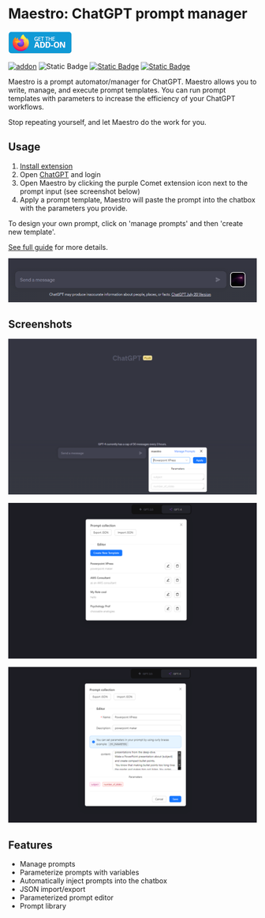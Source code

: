 # Maestro: ChatGPT prompt manager

[![](./docs/img/get_on_store_badge_firefox.png)](https://addons.mozilla.org/en-US/firefox/addon/maestro-chatgpt-automation/?utm_source=addons.mozilla.org&utm_medium=referral&utm_content=search)

[![addon](https://img.shields.io/amo/v/%7B5708ff3d-23b9-4a16-bbbf-13c32a170403%7D)](https://addons.mozilla.org/en-US/firefox/addon/maestro-chatgpt-automation/?utm_source=addons.mozilla.org&utm_medium=referral&utm_content=search)
![Static Badge](https://img.shields.io/badge/chrome_add--on-in_review-lightgrey)
[![Static Badge](https://img.shields.io/badge/Snyk_Security-monitored-8A2BE2)](https://snyk.io/test/github/gtestault/maestro-chatGPT)
[![Static Badge](https://img.shields.io/badge/docs-online-green)](https://gtestault.github.io/maestro-chatGPT/)




Maestro is a prompt automator/manager for ChatGPT. Maestro allows you to write, manage, and execute prompt templates. 
You can run prompt templates with parameters to increase the efficiency of your ChatGPT workflows.

Stop repeating yourself, and let Maestro do the work for you.

## Usage

1. [Install extension](https://addons.mozilla.org/en-US/firefox/addon/maestro-chatgpt-automation/?utm_source=addons.mozilla.org&utm_medium=referral&utm_content=search)
2. Open [ChatGPT](https://chat.openai.com/) and login
3. Open Maestro by clicking the purple Comet extension icon next to the prompt input (see screenshot below) 
4. Apply a prompt template, Maestro will paste the prompt into the chatbox with the parameters you provide.

To design your own prompt, click on 'manage prompts' and then 'create new template'.

[See full guide](https://gtestault.github.io/maestro-chatGPT/) for more details.

![extension icon](./docs/img/usage.png)

## Screenshots

![](docs/img/chrome/chrome_screen_1.png)

![](docs/img/chrome/chrome_screen_2.png)

![](docs/img/chrome/chrome_screen_3.png)

## Features

- Manage prompts
- Parameterize prompts with variables
- Automatically inject prompts into the chatbox
- JSON import/export
- Parameterized prompt editor
- Prompt library

